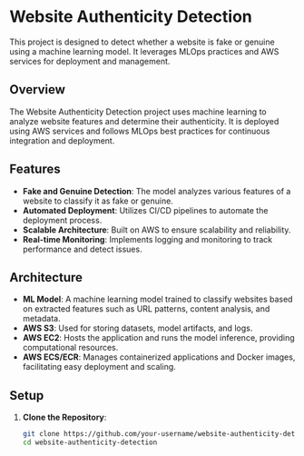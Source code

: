 # Website Authenticity Detection

This project is designed to detect whether a website is fake or genuine using a machine learning model. It leverages MLOps practices and AWS services for deployment and management.

## Overview

The Website Authenticity Detection project uses machine learning to analyze website features and determine their authenticity. It is deployed using AWS services and follows MLOps best practices for continuous integration and deployment.

## Features

- **Fake and Genuine Detection**: The model analyzes various features of a website to classify it as fake or genuine.
- **Automated Deployment**: Utilizes CI/CD pipelines to automate the deployment process.
- **Scalable Architecture**: Built on AWS to ensure scalability and reliability.
- **Real-time Monitoring**: Implements logging and monitoring to track performance and detect issues.

## Architecture

- **ML Model**: A machine learning model trained to classify websites based on extracted features such as URL patterns, content analysis, and metadata.
- **AWS S3**: Used for storing datasets, model artifacts, and logs.
- **AWS EC2**: Hosts the application and runs the model inference, providing computational resources.
- **AWS ECS/ECR**: Manages containerized applications and Docker images, facilitating easy deployment and scaling.

## Setup

1. **Clone the Repository**:
   ```bash
   git clone https://github.com/your-username/website-authenticity-detection.git
   cd website-authenticity-detection
